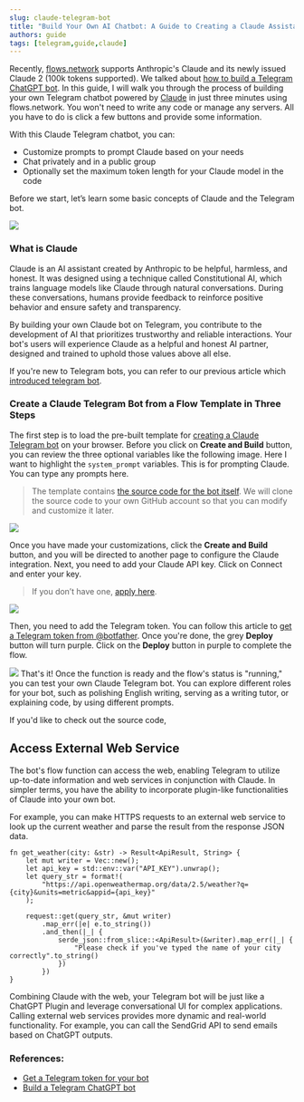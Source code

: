 ```yaml
---
slug: claude-telegram-bot
title: "Build Your Own AI Chatbot: A Guide to Creating a Claude Assistant on Telegram"
authors: guide
tags: [telegram,guide,claude]
---
```



Recently, [flows.network](https://flows.network/) supports Anthropic's Claude and its newly issued Claude 2 (100k tokens supported). We talked about [how to build a Telegram ChatGPT bot](https://flows.network/blog/build-a-chatgpt-telegram-bot-with-flows-network). In this guide, I will walk you through the process of building your own Telegram chatbot powered by [Claude](https://www.anthropic.com/index/introducing-claude) in just three minutes using flows.network. You won't need to write any code or manage any servers. All you have to do is click a few buttons and provide some information.

With this Claude Telegram chatbot, you can:

* Customize prompts to prompt Claude based on your needs
* Chat privately and in a public group
* Optionally set the maximum token length for your Claude model in the code

Before we start, let’s learn some basic concepts of Claude and the Telegram bot.

![](https://user-images.githubusercontent.com/45785633/250013894-5c24d37f-ef45-431b-bc9f-841a5d60925b.png)


### What is Claude

Claude is an AI assistant created by Anthropic to be helpful, harmless, and honest. It was designed using a technique called Constitutional AI, which trains language models like Claude through natural conversations. During these conversations, humans provide feedback to reinforce positive behavior and ensure safety and transparency.

By building your own Claude bot on Telegram, you contribute to the development of AI that prioritizes trustworthy and reliable interactions. Your bot's users will experience Claude as a helpful and honest AI partner, designed and trained to uphold those values above all else.

If you're new to Telegram bots, you can refer to our previous article which [introduced telegram bot](https://flows.network/blog/build-a-chatgpt-telegram-bot-with-flows-network#what-is-a-telegram-bot).


### Create a Claude Telegram Bot from a Flow Template in Three Steps

The first step is to load the pre-built template for [creating a Claude Telegram bot](https://flows.network/flow/createByTemplate/telegram-claude) on your browser. Before you click on **Create and Build** button, you can review the three optional variables like the following image. Here I want to highlight the `system_prompt`  variables. This is for prompting Claude. You can type any prompts here.

> The template contains [the source code for the bot itself](https://github.com/flows-network/telegram-claude). We will clone the source code to your own GitHub account so that you can modify and customize it later.

![](https://user-images.githubusercontent.com/45785633/250009300-c91edcc2-207f-44d0-a545-9a61d0c6db2f.png)

Once you have made your customizations, click the **Create and Build** button, and you will be directed to another page to configure the Claude integration. Next, you need to add your Claude API key. Click on Connect and enter your key.

> If you don’t have one, [apply here](https://claude.flows.network/alabulei1/access).

![](https://github.com/flows-network/telegram-claude/assets/45785633/c5b42af7-58c0-4454-a6e2-22ecdd9d9d3e)

Then, you need to add the Telegram token. You can follow this article to [get a Telegram token from @botfather](https://flows.network/blog/how-to-get-a-telegram-bot-token). Once you're done, the grey **Deploy** button will turn purple. Click on the **Deploy** button in purple to complete the flow.

![](https://github.com/flows-network/telegram-claude/assets/45785633/805f78b0-ca9b-476d-8ec2-1e5763c0edf5)
That's it! Once the function is ready and the flow's status is "running," you can test your own Claude Telegram bot. You can explore different roles for your bot, such as polishing English writing, serving as a writing tutor, or explaining code, by using different prompts.

If you'd like to check out the source code, 

## Access External Web Service

The bot's flow function can access the web, enabling Telegram to utilize up-to-date information and web services in conjunction with Claude. In simpler terms, you have the ability to incorporate plugin-like functionalities of Claude into your own bot. 

For example,  you can make HTTPS requests to an external web service to look up the current weather and parse the result from the response JSON data.

```
fn get_weather(city: &str) -> Result<ApiResult, String> {
    let mut writer = Vec::new();
    let api_key = std::env::var("API_KEY").unwrap();
    let query_str = format!(
        "https://api.openweathermap.org/data/2.5/weather?q={city}&units=metric&appid={api_key}"
    );

    request::get(query_str, &mut writer)
        .map_err(|e| e.to_string())
        .and_then(|_| {
            serde_json::from_slice::<ApiResult>(&writer).map_err(|_| {
                "Please check if you've typed the name of your city correctly".to_string()
            })
        })
}
```

Combining Claude with the web, your Telegram bot will be just like a ChatGPT Plugin and leverage conversational UI for complex applications. Calling external web services provides more dynamic and real-world functionality.  For example, you can call the SendGrid API to send emails based on ChatGPT outputs.

### References:

* [Get a Telegram token for your bot](https://flows.network/blog/how-to-get-a-telegram-bot-token)
* [Build a Telegram ChatGPT bot](https://flows.network/blog/build-a-chatgpt-telegram-bot-with-flows-network)






